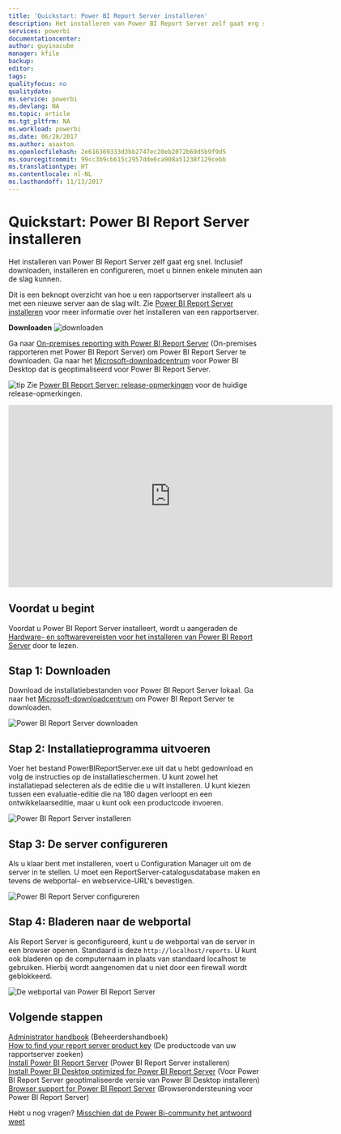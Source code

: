 ```yaml
---
title: 'Quickstart: Power BI Report Server installeren'
description: Het installeren van Power BI Report Server zelf gaat erg snel. Inclusief downloaden, installeren en configureren, moet u binnen enkele minuten aan de slag kunnen.
services: powerbi
documentationcenter: 
author: guyinacube
manager: kfile
backup: 
editor: 
tags: 
qualityfocus: no
qualitydate: 
ms.service: powerbi
ms.devlang: NA
ms.topic: article
ms.tgt_pltfrm: NA
ms.workload: powerbi
ms.date: 06/28/2017
ms.author: asaxton
ms.openlocfilehash: 2e616369333d3bb2747ec20eb2072b69d5b9f9d5
ms.sourcegitcommit: 99cc3b9cb615c2957dde6ca908a51238f129cebb
ms.translationtype: HT
ms.contentlocale: nl-NL
ms.lasthandoff: 11/13/2017
---
```

# <a name="quickstart-install-power-bi-report-server"></a>Quickstart: Power BI Report Server installeren
Het installeren van Power BI Report Server zelf gaat erg snel. Inclusief downloaden, installeren en configureren, moet u binnen enkele minuten aan de slag kunnen.

Dit is een beknopt overzicht van hoe u een rapportserver installeert als u met een nieuwe server aan de slag wilt. Zie [Power BI Report Server installeren](install-report-server.md) voor meer informatie over het installeren van een rapportserver.

 **Downloaden** ![downloaden](media/quickstart-install-report-server/download.png "downloaden")

Ga naar [On-premises reporting with Power BI Report Server](https://powerbi.microsoft.com/report-server/) (On-premises rapporteren met Power BI Report Server) om Power BI Report Server te downloaden. Ga naar het [Microsoft-downloadcentrum](https://go.microsoft.com/fwlink/?linkid=837581) voor Power BI Desktop dat is geoptimaliseerd voor Power BI Report Server.

![tip](media/quickstart-install-report-server/fyi-tip.png "tip") Zie [Power BI Report Server: release-opmerkingen](release-notes.md) voor de huidige release-opmerkingen.

<iframe width="640" height="360" src="https://www.youtube.com/embed/zacaEb9A4F0?showinfo=0" frameborder="0" allowfullscreen></iframe>

## <a name="before-you-begin"></a>Voordat u begint
Voordat u Power BI Report Server installeert, wordt u aangeraden de [Hardware- en softwarevereisten voor het installeren van Power BI Report Server](system-requirements.md) door te lezen.

## <a name="step-1-download"></a>Stap 1: Downloaden
Download de installatiebestanden voor Power BI Report Server lokaal. Ga naar het [Microsoft-downloadcentrum](https://go.microsoft.com/fwlink/?linkid=839351) om Power BI Report Server te downloaden.

![Power BI Report Server downloaden](media/quickstart-install-report-server/download-pbireportserver.png)

## <a name="step-2-run-installer"></a>Stap 2: Installatieprogramma uitvoeren
Voer het bestand PowerBIReportServer.exe uit dat u hebt gedownload en volg de instructies op de installatieschermen. U kunt zowel het installatiepad selecteren als de editie die u wilt installeren. U kunt kiezen tussen een evaluatie-editie die na 180 dagen verloopt en een ontwikkelaarseditie, maar u kunt ook een productcode invoeren.

![Power BI Report Server installeren](media/quickstart-install-report-server/pbireportserver-install.png)

## <a name="step-3-configure-the-server"></a>Stap 3: De server configureren
Als u klaar bent met installeren, voert u Configuration Manager uit om de server in te stellen. U moet een ReportServer-catalogusdatabase maken en tevens de webportal- en webservice-URL's bevestigen.

![Power BI Report Server configureren](media/quickstart-install-report-server/pbireportserver-configure.png)

## <a name="step-4-browse-to-web-portal"></a>Stap 4: Bladeren naar de webportal
Als Report Server is geconfigureerd, kunt u de webportal van de server in een browser openen. Standaard is deze `http://localhost/reports`. U kunt ook bladeren op de computernaam in plaats van standaard localhost te gebruiken. Hierbij wordt aangenomen dat u niet door een firewall wordt geblokkeerd.

![De webportal van Power BI Report Server](media/quickstart-install-report-server/web-portal.png)

## <a name="next-steps"></a>Volgende stappen
[Administrator handbook](admin-handbook-overview.md) (Beheerdershandboek)  
[How to find your report server product key](find-product-key.md) (De productcode van uw rapportserver zoeken)  
[Install Power BI Report Server](install-report-server.md) (Power BI Report Server installeren)  
[Install Power BI Desktop optimized for Power BI Report Server](install-powerbi-desktop.md) (Voor Power BI Report Server geoptimaliseerde versie van Power BI Desktop installeren)  
[Browser support for Power BI Report Server](browser-support.md) (Browserondersteuning voor Power BI Report Server)

Hebt u nog vragen? [Misschien dat de Power Bi-community het antwoord weet](https://community.powerbi.com/)

